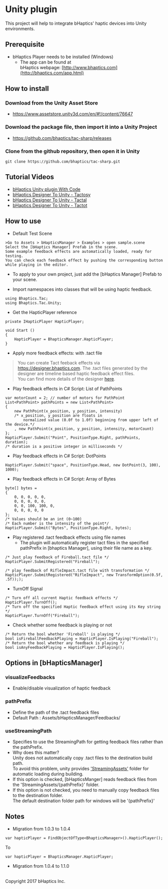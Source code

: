 # Unity plugin
This project will help to integrate bHaptics' haptic devices into Unity environments. 

## Prerequisite
* bHaptics Player needs to be installed (Windows)
   * The app can be found at <br/>
   bHaptics webpage: [http://www.bhaptics.com](http://bhaptics.com/app.html)

## How to install
### Download from the Unity Asset Store 
* https://www.assetstore.unity3d.com/en/#!/content/76647

### Download the package file, then import it into a Unity Project
* https://github.com/bhaptics/tac-sharp/releases
  
### Clone from the github repository, then open it in Unity

```
git clone https://github.com/bhaptics/tac-sharp.git
```

## Tutorial Videos
* [bHaptics Unity plugin With Code](https://youtu.be/zHoJANhfwpk)	
* [bHaptics Designer To Unity - Tactosy](https://youtu.be/eateHpUKC4s)
* [bHaptics Designer To Unity - Tactal](https://youtu.be/sj7IqgFn_iw)
* [bHaptics Designer To Unity - Tactot](https://youtu.be/MvhrSCwS2Wg)
	
## How to use
* Default Test Scene 

```
>Go to Assets > bHapticsManager > Examples > open sample.scene
Select the [bHaptics Manager] Prefab in the scene.
Some example feedback effects are automatically loaded, ready for testing.
You can check each feedback effect by pushing the corresponding button while playing in the editor.
```

* To apply to your own project, just add the [bHaptics Manager] Prefab to your scene.


* Import namespaces into classes that will be using haptic feedback.

```
using Bhaptics.Tac;
using Bhaptics.Tac.Unity;
```
  
* Get the HapticPlayer reference

```
private IHapticPlayer HapticPlayer;
	 
void Start ()
{
    HapticPlayer = BhapticsManager.HapticPlayer;
}
```
    
* Apply more feedback effects: with .tact file
  
>You can create Tact feeback effects via https://designer.bhaptics.com. The .tact files generated by the designer are timeline based haptic feedback effect files.<br/>
You can find more details of the designer [here](http://bhaptics.com/studio.html).<br/>


* Play feedback effects in C# Script: List of PathPoints

```
var motorCount = 2; // number of motors for PathPoint
List<PathPoint> pathPoints = new List<PathPoint>
{
    new PathPoint(x_position, y_position, intensity)
    /* x_position, y_position are floats in
        normalized value (0.0f to 1.0f) beginning from upper left of the device.*/
    , new PathPoint(x_position, y_position, intensity, motorCount)
};
HapticPlayer.Submit("Point", PositionType.Right, pathPoints, duration);
/* duration is a positive integer in milliseconds */
```
	
	
* Play feedback effects in C# Script: DotPoints

```
HapticPlayer.Submit("space", PositionType.Head, new DotPoint(3, 100), 1000);
```


* Play feedback effects in C# Script: Array of Bytes

```
byte[] bytes =
{
    0, 0, 0, 0, 0,
    0, 0, 0, 0, 0,
    0, 0, 100, 100, 0,
    0, 0, 0, 0, 0
}; 
/* Values should be an int (0~100)
/* Each number is the intensity of the point*/
HapticPlayer.Submit("Bytes", PositionType.Right, bytes);
```

* Play registered .tact feedback effects using file names
   * The plugin will automatically register tact files in the specified pathPrefix in [bhaptics Manager], using their file name as a key.

```
/* Just play feedback of Fireball.tact file */
HapticPlayer.SubmitRegistered("Fireball");

/* play feedback of RifleImpact.tact file with transformation */
HapticPlayer.SubmitRegistered("RifleImpact", new TransformOption(0.5f, .5f)););
```

* TurnOff Signal

```
/* Turn off all current Haptic feedback effects */
HapticPlayer.TurnOff();
/* Turn off the specified Haptic feedback effect using its Key string */
HapticPlayer.TurnOff("Fireball");
```

* Check whether some feedback is playing or not

```
/* Return the bool whether 'Fireball' is playing */
bool isFireballFeedbackPlaying = HapticPlayer.IsPlaying("Fireball");
/* Return the bool whether any feedback is playing */
bool isAnyFeedbackPlaying = HapticPlayer.IsPlaying();
```

## Options in [bHapticsManager]
### visualizeFeedbacks 
* Enable/disable visualization of haptic feedback

### pathPrefix 
* Define the path of the .tact feedback files
* Default Path : Assets/bHapticsManager/Feedbacks/

### useStreamingPath 
* Specifies to use the StreamingPath for getting feedback files rather than the pathPrefix.
* Why does this matter? <br/> Unity does not automatically copy .tact files to the destination build path. <br/>
To avoid this problem, unity provides ['StreamingAssets'](https://docs.unity3d.com/ScriptReference/Application-streamingAssetsPath.html) folder for automatic loading during building.
* If this option is checked, [bHapticsManger] reads feedback files from the 'StreamingAssets/{pathPrefix}' folder.
* If this option is not checked, you need to manually copy feedback files to the destination folder. <br/>
The default destination folder path for windows will be '{pathPrefix}'

## Notes
* Migration from 1.0.3 to 1.0.4

```
var hapticPlayer = FindObjectOfType<BhapticsManager>().HapticPlayer();
```

To 

```
var hapticPlayer = BhapticsManager.HapticPlayer;
```

* Migration from 1.0.4 to 1.1.0

<br>
Copyright 2017 bHaptics Inc.

